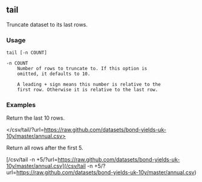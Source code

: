 ## tail

Truncate dataset to its last rows.

### Usage

    tail [-n COUNT]

    -n COUNT
        Number of rows to truncate to. If this option is
        omitted, it defaults to 10.

        A leading + sign means this number is relative to the
        first row. Otherwise it is relative to the last row.

### Examples

Return the last 10 rows.

</csv/tail/?url=https://raw.github.com/datasets/bond-yields-uk-10y/master/annual.csv>

Return all rows after the first 5.

[/csv/tail -n +5/?url=https://raw.github.com/datasets/bond-yields-uk-10y/master/annual.csv](/csv/tail -n +5/?url=https://raw.github.com/datasets/bond-yields-uk-10y/master/annual.csv)
